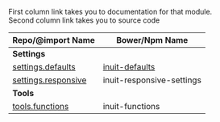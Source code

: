 First column link takes you to documentation for that module.  
Second column link takes you to source code

| Repo/@import Name  | Bower/Npm Name |
| ------------- | ------------- |
| **Settings**       |   |
|[settings.defaults](https://github.com/inuitcss/settings.defaults/blob/master/README.md)  | [inuit-defaults](https://github.com/inuitcss/settings.defaults/blob/master/_settings.defaults.scss) |
|[settings.responsive](https://github.com/inuitcss/settings.responsive/blob/master/README.md)  | inuit-responsive-settings |
| **Tools**     |   |
|[tools.functions](https://github.com/inuitcss/tools.functions/blob/master/README.md)  | inuit-functions |
